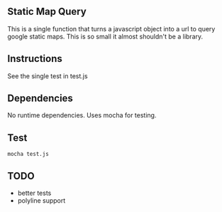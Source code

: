 ## Static Map Query

This is a single function that turns a javascript object into a url to query google static maps. This is so small it almost shouldn't be a library.

## Instructions

See the single test in test.js

## Dependencies

No runtime dependencies. Uses mocha for testing.

## Test

```
mocha test.js
```

## TODO

* better tests
* polyline support

